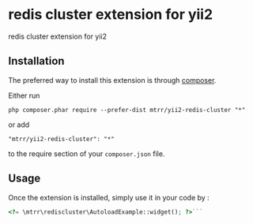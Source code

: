 redis cluster extension for yii2
================================
redis cluster extension for yii2

Installation
------------

The preferred way to install this extension is through [composer](http://getcomposer.org/download/).

Either run

```
php composer.phar require --prefer-dist mtrr/yii2-redis-cluster "*"
```

or add

```
"mtrr/yii2-redis-cluster": "*"
```

to the require section of your `composer.json` file.


Usage
-----

Once the extension is installed, simply use it in your code by  :

```php
<?= \mtrr\rediscluster\AutoloadExample::widget(); ?>```